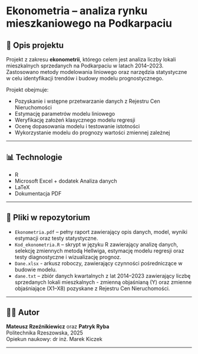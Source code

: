 # Ekonometria – analiza rynku mieszkaniowego na Podkarpaciu

## 📌 Opis projektu

Projekt z zakresu **ekonometrii**, którego celem jest analiza liczby lokali mieszkalnych sprzedanych na Podkarpaciu w latach 2014–2023. Zastosowano metody modelowania liniowego oraz narzędzia statystyczne w celu identyfikacji trendów i budowy modelu prognostycznego.

Projekt obejmuje:
- Pozyskanie i wstępne przetwarzanie danych z Rejestru Cen Nieruchomości
- Estymację parametrów modelu liniowego
- Weryfikację założeń klasycznego modelu regresji
- Ocenę dopasowania modelu i testowanie istotności
- Wykorzystanie modelu do prognozy wartości zmiennej zależnej

---

## 📊 Technologie

- R
- Microsoft Excel + dodatek Analiza danych
- LaTeX
- Dokumentacja PDF

---

## 📁 Pliki w repozytorium

- `Ekonometria.pdf` – pełny raport zawierający opis danych, model, wyniki estymacji oraz testy statystyczne.
- `Kod_ekonometria.R` – skrypt w języku R zawierający analizę danych, selekcję zmiennych metodą Hellwiga, estymację modelu regresji oraz testy diagnostyczne i wizualizację prognoz.
- `Dane.xlsx` - arkusz roboczy, zawierający czynności pośredniczące w budowie modelu.
- `dane.txt` – zbiór danych kwartalnych z lat 2014–2023 zawierający liczbę sprzedanych lokali mieszkalnych - zmienną objaśnianą (Y) oraz zmienne objaśniające (X1–X8) pozyskane z Rejestru Cen Nieruchomości.

---

## 👨‍💻 Autor

**Mateusz Rzeźnikiewicz** oraz **Patryk Ryba**  
Politechnika Rzeszowska, 2025   
Opiekun naukowy: dr inż. Marek Kiczek  

---

